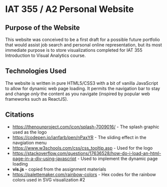 # IAT 355 / A2 Personal Website

## Purpose of the Website

This website was conceived to be a first draft for a possible future portfolio that would assist job search and personal online representation, but its most immediate purpose is to store visualizations completed for IAT 355 Introduction to Visual Analytics course.

## Technologies Used

The website is written in pure HTML5/CSS3 with a bit of vanilla JavaScript to allow for dynamic web page loading. It permits the navigation bar to stay and change _only_ the content as you navigate (inspired by popular web frameworks such as ReactJS).

## Citations

- https://thenounproject.com/icon/splash-7009016/ - The splash graphic used as the logo
- https://codepen.io/ianfarb/pen/nPaxYR - The sliding effect in the navgiation menu
- https://www.w3schools.com/css/css_tooltip.asp - Used for the logo
- https://stackoverflow.com/questions/17636528/how-do-i-load-an-html-page-in-a-div-using-javascript - Used to implement the dynamic page loading
- **vis.js** - copied from the assignment materials
- https://palettemaker.com/rainbow-colors - Hex codes for the rainbow colors used in SVG visualization #2
